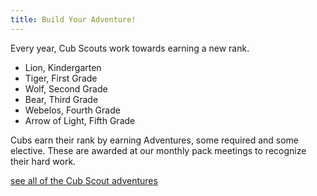 ```yaml
---
title: Build Your Adventure!
---
```

Every year, Cub Scouts work towards earning a new rank.

* Lion, Kindergarten
* Tiger, First Grade
* Wolf, Second Grade
* Bear, Third Grade
* Webelos, Fourth Grade
* Arrow of Light, Fifth Grade

Cubs earn their rank by earning Adventures, some required and some elective.
These are awarded at our monthly pack meetings to recognize their hard work.

[see all of the Cub Scout adventures](https://www.scouting.org/programs/cub-scouts/what-cub-scouts-earn/cub-scouting-adventures/)
